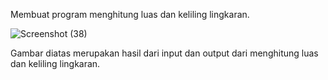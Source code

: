 Membuat program menghitung luas dan keliling lingkaran.

![Screenshot (38)](https://user-images.githubusercontent.com/92637117/139376561-300ff208-d43e-472f-8a2d-eb4bdcfbe3c1.png)

Gambar diatas merupakan hasil dari input dan output dari menghitung luas dan keliling lingkaran.
